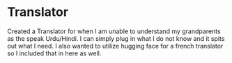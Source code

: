 # Translator

Created a Translator for when I am unable to understand my grandparents as the speak Urdu/Hindi. I can simply plug in what I do not know and it spits out what I need. I also wanted to utilize hugging face for a french translator so I included that in here as well.
